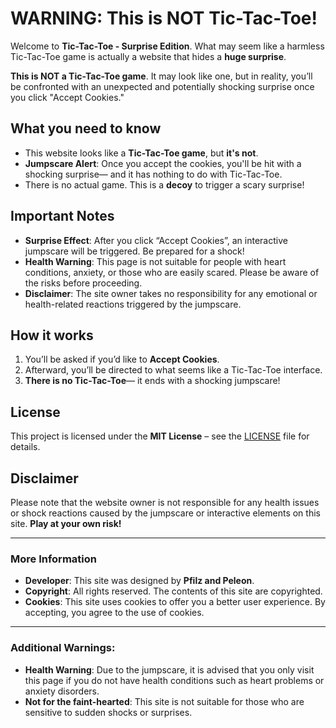 # **WARNING: This is NOT Tic-Tac-Toe!**

Welcome to **Tic-Tac-Toe - Surprise Edition**. What may seem like a harmless Tic-Tac-Toe game is actually a website that hides a **huge surprise**.

**This is NOT a Tic-Tac-Toe game**. It may look like one, but in reality, you’ll be confronted with an unexpected and potentially shocking surprise once you click "Accept Cookies."

## **What you need to know**

- This website looks like a **Tic-Tac-Toe game**, but **it's not**.
- **Jumpscare Alert**: Once you accept the cookies, you'll be hit with a shocking surprise— and it has nothing to do with Tic-Tac-Toe.
- There is no actual game. This is a **decoy** to trigger a scary surprise!

## **Important Notes**

- **Surprise Effect**: After you click “Accept Cookies”, an interactive jumpscare will be triggered. Be prepared for a shock!
- **Health Warning**: This page is not suitable for people with heart conditions, anxiety, or those who are easily scared. Please be aware of the risks before proceeding.
- **Disclaimer**: The site owner takes no responsibility for any emotional or health-related reactions triggered by the jumpscare.

## **How it works**

1. You’ll be asked if you’d like to **Accept Cookies**.
2. Afterward, you’ll be directed to what seems like a Tic-Tac-Toe interface.
3. **There is no Tic-Tac-Toe**— it ends with a shocking jumpscare!

## **License**

This project is licensed under the **MIT License** – see the [LICENSE](LICENSE) file for details.

## **Disclaimer**

Please note that the website owner is not responsible for any health issues or shock reactions caused by the jumpscare or interactive elements on this site. **Play at your own risk!**

---

### More Information

- **Developer**: This site was designed by **Pfilz and Peleon**.
- **Copyright**: All rights reserved. The contents of this site are copyrighted.
- **Cookies**: This site uses cookies to offer you a better user experience. By accepting, you agree to the use of cookies.

---

### Additional Warnings:

- **Health Warning**: Due to the jumpscare, it is advised that you only visit this page if you do not have health conditions such as heart problems or anxiety disorders.
- **Not for the faint-hearted**: This site is not suitable for those who are sensitive to sudden shocks or surprises.
